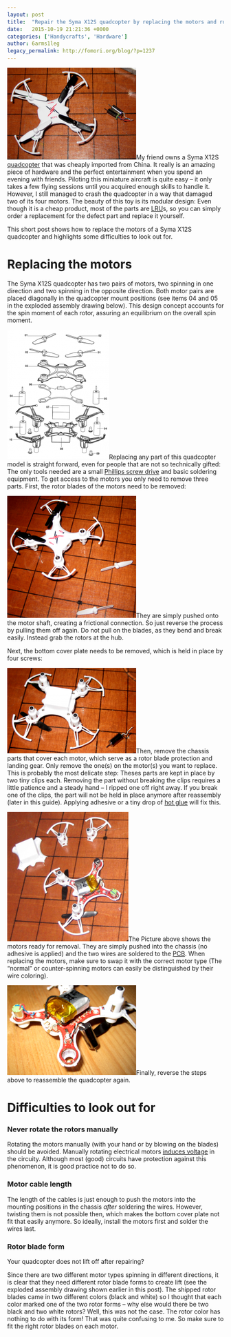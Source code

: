 ```yaml
---
layout: post
title:  "Repair the Syma X12S quadcopter by replacing the motors and rotor blades (and what to do if it does not lift off afterwards)"
date:   2015-10-19 21:21:36 +0000
categories: ['Handycrafts', 'Hardware']
author: 6arms1leg
legacy_permalink: http://fomori.org/blog/?p=1237
---
```



[![Syma X12S quadcopter with new motors](/assets/images/Cover-300x213.png)](http://fomori.org/blog/wp-content/uploads/2015/10/Cover.png)My friend owns a Syma X12S [quadcopter](https://en.wikipedia.org/wiki/Quadcopter "en.wikipedia.org - quadcopter") that was cheaply imported from China. It really is an amazing piece of hardware and the perfect entertainment when you spend an evening with friends. Piloting this miniature aircraft is quite easy – it only takes a few flying sessions until you acquired enough skills to handle it. However, I still managed to crash the quadcopter in a way that damaged two of its four motors. The beauty of this toy is its modular design: Even though it is a cheap product, most of the parts are [LRU](https://en.wikipedia.org/wiki/Line-replaceable_unit "en.wikipedia.org - Line-replaceable unit")s, so you can simply order a replacement for the defect part and replace it yourself.  

This short post shows how to replace the motors of a Syma X12S quadcopter and highlights some difficulties to look out for.

Replacing the motors
====================

The Syma X12S quadcopter has two pairs of motors, two spinning in one direction and two spinning in the opposite direction. Both motor pairs are placed diagonally in the quadcopter mount positions (see items 04 and 05 in the exploded assembly drawing below). This design concept accounts for the spin moment of each rotor, assuring an equilibrium on the overall spin moment.

[![Exploded assembly drawing - modular design](/assets/images/Exploded-assembly-drawing-237x300.png)](http://fomori.org/blog/wp-content/uploads/2015/10/Exploded-assembly-drawing.png)Replacing any part of this quadcopter model is straight forward, even for people that are not so technically gifted: The only tools needed are a small [Phillips screw drive](https://en.wikipedia.org/wiki/List_of_screw_drives "en.wikipedia.org - List of screw drives") and basic soldering equipment. To get access to the motors you only need to remove three parts. First, the rotor blades of the motors need to be removed:

[![Rotor blades removed](/assets/images/Rotor-blades-removed-300x283.png)](http://fomori.org/blog/wp-content/uploads/2015/10/Rotor-blades-removed.png)They are simply pushed onto the motor shaft, creating a frictional connection. So just reverse the process by pulling them off again. Do not pull on the blades, as they bend and break easily. Instead grab the rotors at the hub.

Next, the bottom cover plate needs to be removed, which is held in place by four screws:

[![Buttom cover plate](/assets/images/Buttom-cover-plate-300x198.png)](http://fomori.org/blog/wp-content/uploads/2015/10/Buttom-cover-plate.png)Then, remove the chassis parts that cover each motor, which serve as a rotor blade protection and landing gear. Only remove the one(s) on the motor(s) you want to replace. This is probably the most delicate step: Theses parts are kept in place by two tiny clips each. Removing the part without breaking the clips requires a little patience and a steady hand – I ripped one off right away. If you break one of the clips, the part will not be held in place anymore after reassembly (later in this guide). Applying adhesive or a tiny drop of [hot glue](https://en.wikipedia.org/wiki/Hot-melt_adhesive "en.wikipedia.org - Hot-melt adhesive") will fix this.

[![Quadcopter opened and ready for motor repair](/assets/images/Quadcopter-opened-282x300.png)](http://fomori.org/blog/wp-content/uploads/2015/10/Quadcopter-opened.png)The Picture above shows the motors ready for removal. They are simply pushed into the chassis (no adhesive is applied) and the two wires are soldered to the [PCB](https://en.wikipedia.org/wiki/Printed_circuit_board "en.wikipedia.org - Printed circuit board"). When replacing the motors, make sure to swap it with the correct motor type (The “normal” or counter-spinning motors can easily be distinguished by their wire coloring).

[![Motor close-up](/assets/images/Motor-300x208.png)](http://fomori.org/blog/wp-content/uploads/2015/10/Motor.png)Finally, reverse the steps above to reassemble the quadcopter again.

Difficulties to look out for
============================

### Never rotate the rotors manually

Rotating the motors manually (with your hand or by blowing on the blades) should be avoided. Manually rotating electrical motors [induces voltage](https://en.wikipedia.org/wiki/Electromagnetic_induction "en.wikipedia.org - Electromagnetic induction") in the circuity. Although most (good) circuits have protection against this phenomenon, it is good practice not to do so.

### Motor cable length

The length of the cables is just enough to push the motors into the mounting positions in the chassis *after* soldering the wires. However, twisting them is not possible then, which makes the bottom cover plate not fit that easily anymore. So ideally, install the motors first and solder the wires last.

### Rotor blade form

Your quadcopter does not lift off after repairing?

Since there are two different motor types spinning in different directions, it is clear that they need different rotor blade forms to create lift (see the exploded assembly drawing shown earlier in this post). The shipped rotor blades came in two different colors (black and white) so I thought that each color marked one of the two rotor forms – why else would there be two black and two white rotors? Well, this was not the case. The rotor color has nothing to do with its form! That was quite confusing to me. So make sure to fit the right rotor blades on each motor.

  

	